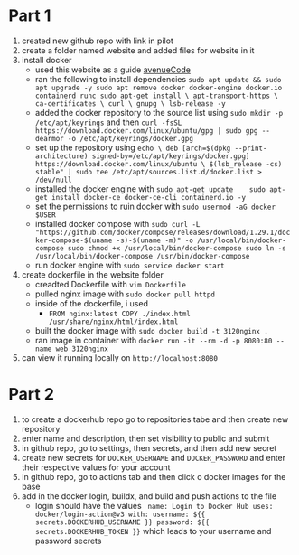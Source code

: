# Part 1
1. created new github repo with link in pilot
2. create a folder named website and added files for website in it
3. install docker
    *  used this website as a guide [avenueCode](https://blog.avenuecode.com/running-docker-engine-on-wsl-2)
 	  *  ran the following to install dependencies `sudo apt update && sudo apt upgrade -y
sudo apt remove docker docker-engine docker.io containerd runc
    sudo apt-get install \
        apt-transport-https \
        ca-certificates \
        curl \
        gnupg \
        lsb-release -y`
    *  added the docker repository to the source list using `sudo mkdir -p /etc/apt/keyrings` and then `curl -fsSL https://download.docker.com/linux/ubuntu/gpg | sudo gpg --dearmor -o /etc/apt/keyrings/docker.gpg`
    *  set up the repository using `echo \ deb [arch=$(dpkg --print-architecture) signed-by=/etc/apt/keyrings/docker.gpg] https://download.docker.com/linux/ubuntu \ $(lsb_release -cs) stable" | sudo tee /etc/apt/sources.list.d/docker.list > /dev/null`
    *  installed the docker engine with `sudo apt-get update	sudo apt-get install docker-ce docker-ce-cli containerd.io -y`
    *  set the permissions to ruin docker with `sudo usermod -aG docker $USER`
    *  installed docker compose with `sudo curl -L "https://github.com/docker/compose/releases/download/1.29.1/docker-compose-$(uname -s)-$(uname -m)" -o /usr/local/bin/docker-compose sudo chmod +x /usr/local/bin/docker-compose sudo ln -s /usr/local/bin/docker-compose /usr/bin/docker-compose`
    *  run docker engine with `sudo service docker start`
4.  create dockerfile in the website folder
    *  creadted Dockerfile with `vim Dockerfile`
    *  pulled nginx image with `sudo docker pull httpd`
    *  inside of the dockerfile, i used
        *  `FROM nginx:latest
            COPY ./index.html /usr/share/nginx/html/index.html`
    * built the docker image with `sudo docker build -t 3120nginx .`
    * ran image in container with `docker run -it --rm -d -p 8080:80 --name web 3120nginx`
5. can view it running locally on `http://localhost:8080`
# Part 2
1. to create a dockerhub repo go to repositories tabe and then create new repository
2. enter name and description, then set visibility to public and submit
3. in github repo, go to settings, then secrets, and then add new secret
4. create new secrets for `DOCKER_USERNAME` and `DOCKER_PASSWORD` and enter their respective values for your account
5. in github repo, go to actions tab and then click o docker images for the base
6. add in the docker login, buildx, and build and push actions to the file
      * login should have the values `
        name: Login to Docker Hub
        uses: docker/login-action@v3
        with:
          username: ${{ secrets.DOCKERHUB_USERNAME }}
          password: ${{ secrets.DOCKERHUB_TOKEN }}`
        which leads to your username and password secrets
